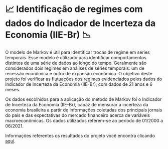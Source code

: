 # :chart_with_upwards_trend: Identificação de regimes com dados do Indicador de Incerteza da Economia (IIE-Br) :chart_with_downwards_trend:

O modelo de Markov é útil para identificar trocas de regime em séries temporais. Esse modelo é utilizado para identificar comportamentos distintos de uma série de dados ao longo do tempo. Geralmente são considerados dois regimes em análises de séries temporais: um de recessão econômica e outro de expansão econômica. O objetivo deste projeto foi verificar as flutuações dos regimes evidenciados pelos dados do Indicador de Incerteza da Economia (IIE-Br), com dados de 21 anos e 6 meses.

Os dados escolhidos para a aplicação do método de Markov foi o Indicador de Incerteza da Economia (IIE-Br), capaz de mensurar a incerteza da economia brasileira a partir de informações coletadas dos principais jornais do país e das expectativas do mercado financeiro acerca de variáveis macroeconômicas. Os dados utilizados referem-se ao período de 01/2000 a 06/2021.

Informações referentes os resultados do projeto você encontra clicando [aqui](https://allisson-santos-curriculo.notion.site/Identifica-o-de-regimes-com-dados-do-Indicador-de-Incerteza-da-Economia-IIE-Br-1e3b38d10a524dbbb846b1cffff62a66).
